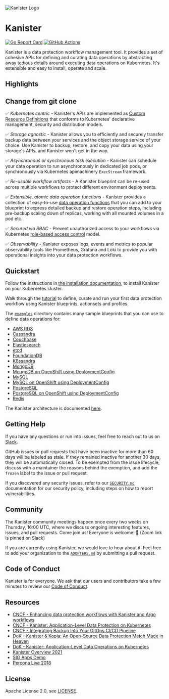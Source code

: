 ![Kanister Logo](./graphic/graphic.png)

# Kanister

[![Go Report Card](https://goreportcard.com/badge/github.com/kanisterio/kanister)](https://goreportcard.com/report/github.com/kanisterio/kanister)
[![GitHub Actions](https://github.com/kanisterio/kanister/actions/workflows/main.yaml/badge.svg)](https://github.com/kanisterio/kanister/actions)

Kanister is a data protection workflow management tool. It provides a set of
cohesive APIs for defining and curating data operations by abstracting away
tedious details around executing data operations on Kubernetes. It's extensible
and easy to install, operate and scale.

## Highlights


## Change from git clone
✅ _Kubernetes centric_ - Kanister's APIs are implemented as [Custom Resource
Definitions](https://kubernetes.io/docs/tasks/extend-kubernetes/custom-resources/custom-resource-definitions/)
that conforms to Kubernetes' declarative management, security and distribution
models.

✅ _Storage agnostic_ - Kanister allows you to efficiently and securely transfer
backup data between your services and the object storage service of your choice.
Use Kanister to backup, restore, and copy your data using your storage's APIs,
and Kanister won't get in the way.

✅ _Asynchronous or synchronous task execution_ - Kanister can schedule your data
operation to run asynchronously in dedicated job pods, or synchronously via
Kubernetes apimachinery `ExecStream` framework.

✅ _Re-usable workflow artifacts_ -  A Kanister blueprint can be re-used across
multiple workflows to protect different environment deployments.

✅ _Extensible, atomic data operation functions_ - Kanister provides a collection
of easy-to-use
[data operation functions](https://docs.kanister.io/functions.html) that you can
add to your blueprint to express detailed backup and restore operation steps,
including pre-backup scaling down of replicas, working with all mounted volumes
in a pod etc.

✅ _Secured via RBAC_ - Prevent unauthorized access to your workflows via Kubernetes
[role-based access control](https://kubernetes.io/docs/reference/access-authn-authz/rbac/)
model.

✅ _Observability_ - Kanister exposes logs, events and metrics to popular
observability tools like Prometheus, Grafana and Loki to provide you with
operational insights into your data protection workflows.

## Quickstart

Follow the instructions in
[the installation documentation](https://docs.kanister.io/install.html), to
install Kanister on your Kubernetes cluster.

Walk through the [tutorial](https://docs.kanister.io/tutorial.html) to define,
curate and run your first data protection workflow using Kanister blueprints,
actionsets and profiles.

The [`examples`](./examples) directory contains many sample blueprints that you
can use to define data operations for:

- [AWS RDS](./examples/aws-rds)
- [Cassandra](./examples/cassandra)
- [Couchbase](./examples/couchbase)
- [Elasticsearch](./examples/elasticsearch)
- [etcd](./examples/etcd/etcd-in-cluster)
- [FoundationDB](./examples/foundationdb)
- [K8ssandra](./examples/k8ssandra)
- [MongoDB](./examples/mongodb)
- [MongoDB on OpenShift using DeploymentConfig](./examples/mongodb-deploymentconfig)
- [MySQL](./examples/mysql)
- [MySQL on OpenShift using DeploymentConfig](./examples/mysql-deploymentconfig)
- [PostgreSQL](./examples/postgresql)
- [PostgreSQL on OpenShift using DeploymentConfig](./examples/postgresql-deploymentconfig)
- [Redis](./examples/redis)

The Kanister architecture is documented
[here](https://docs.kanister.io/architecture.html).

## Getting Help

If you have any questions or run into issues, feel free to reach out to us on
[Slack](https://kanisterio.slack.com).

GitHub issues or pull requests that have been inactive for more than 60 days
will be labeled as stale. If they remained inactive for another 30 days, they
will be automatically closed. To be exempted from the issue lifecycle, discuss
with a maintainer the reasons behind the exemption, and add the `frozen` label
to the issue or pull request.

If you discovered any security issues, refer to our [`SECURITY.md`](SECURITY.md)
documentation for our security policy, including steps on how to report
vulnerabilities.

## Community

The Kanister community meetings happen once every two weeks on Thursday, 16:00
UTC, where we discuss ongoing interesting features, issues, and pull requests.
Come join us! Everyone is welcome! 🙌 (Zoom link is pinned on Slack)

If you are currently using Kanister, we would love to hear about it! Feel free
to add your organization to the [`ADOPTERS.md`](ADOPTERS.md) by submitting a
pull request.

## Code of Conduct

Kanister is for everyone. We ask that our users and contributors take a few
minutes to review our [Code of Conduct](CODE_OF_CONDUCT.md).

## Resources

- [CNCF - Enhancing data protection workflows with Kanister and Argo workflows](https://youtu.be/nqfP1e9jeU4)
- [CNCF - Kanister: Application-Level Data Protection on Kubernetes](https://youtu.be/GSgFwAHLziA)
- [CNCF - Integrating Backup Into Your GitOps CI/CD Pipeline](https://www.youtube.com/watch?v=2zik5jDjVvM)
- [DoK - Kanister & Kopia: An Open-Source Data Protection Match Made in Heaven](https://www.youtube.com/watch?v=hN8sn3A_oEs)
- [DoK - Kanister: Application-Level Data Operations on Kubernetes](https://www.youtube.com/watch?v=ooJFt0bid1I&t=791s)
- [Kanister Overview 2021 ](https://www.youtube.com/watch?v=wFD42Zpbfts&t=1s)
- [SIG Apps Demo](https://youtu.be/uzIp-CjsX1c?t=82)
- [Percona Live 2018](https://www.youtube.com/watch?v=dS0kv0k8D_E)

## License

Apache License 2.0, see [LICENSE](https://github.com/kanisterio/kanister/blob/master/LICENSE).
